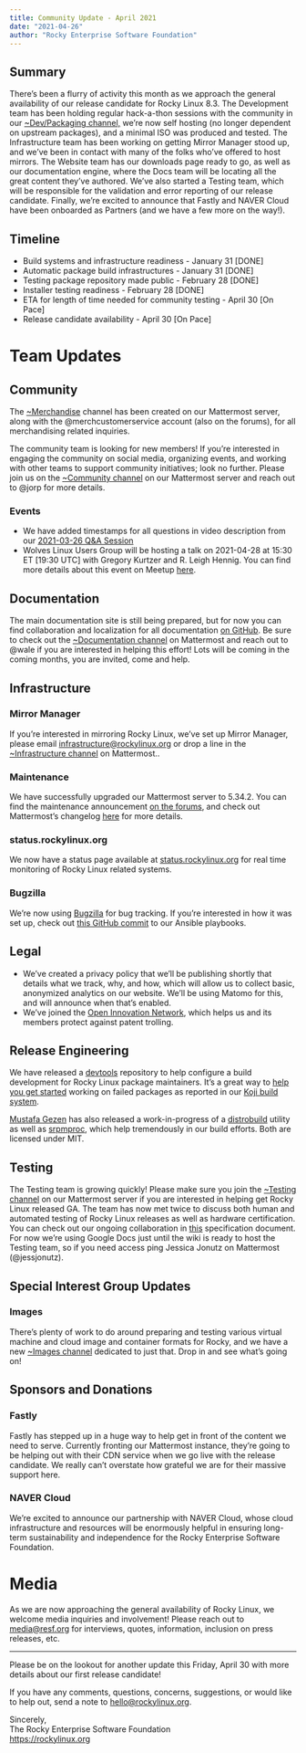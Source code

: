 ```yaml
---
title: Community Update - April 2021
date: "2021-04-26"
author: "Rocky Enterprise Software Foundation"
---
```


## Summary

There’s been a flurry of activity this month as we approach the general availability of our release candidate for Rocky Linux 8.3. The Development team has been holding regular hack-a-thon sessions with the community in our [~Dev/Packaging channel,](https://chat.rockylinux.org/rocky-linux/channels/dev-packaging) we’re now self hosting (no longer dependent on upstream packages), and a minimal ISO was produced and tested. The Infrastructure team has been working on getting Mirror Manager stood up, and we’ve been in contact with many of the folks who’ve offered to host mirrors. The Website team has our downloads page ready to go, as well as our documentation engine, where the Docs team will be locating all the great content they’ve authored. We’ve also started a Testing team, which will be responsible for the validation and error reporting of our release candidate. Finally, we’re excited to announce that Fastly and NAVER Cloud have been onboarded as Partners (and we have a few more on the way!).

## Timeline

- Build systems and infrastructure readiness - January 31 [DONE]
- Automatic package build infrastructures - January 31 [DONE]
- Testing package repository made public - February 28 [DONE]
- Installer testing readiness - February 28 [DONE]
- ETA for length of time needed for community testing - April 30 [On Pace]
- Release candidate availability - April 30 [On Pace]

# Team Updates

## Community

The [~Merchandise](https://chat.rockylinux.org/rocky-linux/channels/merchandise) channel has been created on our Mattermost server, along with the @merchcustomerservice account (also on the forums), for all merchandising related inquiries.

The community team is looking for new members! If you’re interested in engaging the community on social media, organizing events, and working with other teams to support community initiatives; look no further. Please join us on the [~Community channel](https://chat.rockylinux.org/rocky-linux/channels/community) on our Mattermost server and reach out to @jorp for more details.

### Events

- We have added timestamps for all questions in video description from our [2021-03-26 Q&A Session](https://www.youtube.com/watch?v=ULPGVBLLGuc)
- Wolves Linux Users Group will be hosting a talk on 2021-04-28 at 15:30 ET [19:30 UTC] with Gregory Kurtzer and R. Leigh Hennig. You can find more details about this event on Meetup [here](https://wolveslug.org.uk/event/talk-rocky-linux-28th-april-2021/).

## Documentation

The main documentation site is still being prepared, but for now you can find collaboration and localization for all documentation [on GitHub](https://github.com/rocky-linux/documentation/). Be sure to check out the [~Documentation channel](https://chat.rockylinux.org/rocky-linux/channels/documentation) on Mattermost and reach out to @wale if you are interested in helping this effort! Lots will be coming in the coming months, you are invited, come and help.

## Infrastructure

### Mirror Manager

If you’re interested in mirroring Rocky Linux, we’ve set up Mirror Manager, please email [infrastructure@rockylinux.org](mailto:infrastructure@rockylinux.org) or drop a line in the [~Infrastructure channel](https://chat.rockylinux.org/rocky-linux/channels/infrastructure) on Mattermost..

### Maintenance

We have successfully upgraded our Mattermost server to 5.34.2. You can find the maintenance announcement [on the forums](https://forums.rockylinux.org/t/mattermost-maintenance-2021-04-18-02-00-utc-to-2021-04-18-05-00-utc/2309), and check out Mattermost’s changelog [here](https://docs.mattermost.com/administration/changelog.html#release-v5-34-feature-release) for more details.

### status.rockylinux.org

We now have a status page available at [status.rockylinux.org](https://status.rockylinux.org/) for real time monitoring of Rocky Linux related systems.

### Bugzilla

We’re now using [Bugzilla](https://bugs.rockylinux.org/) for bug tracking. If you’re interested in how it was set up, check out [this GitHub commit](https://github.com/rocky-linux/infrastructure/commit/d532f6a28dca1682e6c8555981e1220e49d1e809) to our Ansible playbooks.

## Legal

- We’ve created a privacy policy that we’ll be publishing shortly that details what we track, why, and how, which will allow us to collect basic, anonymized analytics on our website. We’ll be using Matomo for this, and will announce when that’s enabled.
- We’ve joined the [Open Innovation Network](https://openinventionnetwork.com/), which helps us and its members protect against patent trolling.

## Release Engineering

We have released a [devtools](https://github.com/rocky-linux/devtools) repository to help configure a build development for Rocky Linux package maintainers. It’s a great way to [help you get started](https://github.com/rocky-linux/documentation/blob/main/en/rocky/8/guides/developer_start2.md) working on failed packages as reported in our [Koji build system](https://kojidev.rockylinux.org/koji/).

[Mustafa Gezen](mailto:mustafa@rockylinux.org) has also released a work-in-progress of a [distrobuild](https://github.com/rocky-linux/distrobuild) utility as well as [srpmproc](https://github.com/rocky-linux/srpmproc), which help tremendously in our build efforts. Both are licensed under MIT.

## Testing

The Testing team is growing quickly! Please make sure you join the [~Testing channel](https://chat.rockylinux.org/rocky-linux/channels/testing) on our Mattermost server if you are interested in helping get Rocky Linux released GA. The team has now met twice to discuss both human and automated testing of Rocky Linux releases as well as hardware certification. You can check out our ongoing collaboration in [this](https://docs.google.com/document/d/1wjwQCAM2wg-P_MNKXlI_LZ27TvAqKOZbloGF7Cam7rU/edit) specification document. For now we’re using Google Docs just until the wiki is ready to host the Testing team, so if you need access ping Jessica Jonutz on Mattermost (@jessjonutz).

## Special Interest Group Updates

### Images

There’s plenty of work to do around preparing and testing various virtual machine and cloud image and container formats for Rocky, and we have a new [~Images channel](https://chat.rockylinux.org/rocky-linux/channels/images) dedicated to just that. Drop in and see what’s going on!

## Sponsors and Donations

### Fastly

Fastly has stepped up in a huge way to help get in front of the content we need to serve. Currently fronting our Mattermost instance, they’re going to be helping out with their CDN service when we go live with the release candidate. We really can’t overstate how grateful we are for their massive support here.

### NAVER Cloud

We’re excited to announce our partnership with NAVER Cloud, whose cloud infrastructure and resources will be enormously helpful in ensuring long-term sustainability and independence for the Rocky Enterprise Software Foundation.

# Media

As we are now approaching the general availability of Rocky Linux, we welcome media inquiries and involvement! Please reach out to [media@resf.org](mailto:media@resf.org) for interviews, quotes, information, inclusion on press releases, etc.

---

Please be on the lookout for another update this Friday, April 30 with more details about our first release candidate!

If you have any comments, questions, concerns, suggestions, or would like to help out, send a note to [hello@rockylinux.org](mailto:hello@rockylinux.org).

<span class="mb-2">
  Sincerely,<br/>
  The Rocky Enterprise Software Foundation<br/>
  <a href="https://rockylinux.org">https://rockylinux.org</a>
</span>
